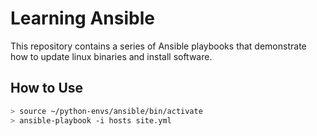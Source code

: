 # Learning Ansible

This repository contains a series of Ansible playbooks that demonstrate how to update linux binaries and install software.

## How to Use

```bash
> source ~/python-envs/ansible/bin/activate
> ansible-playbook -i hosts site.yml 
```
